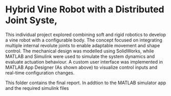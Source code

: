 # Hybrid Vine Robot with a Distributed Joint Syste, <br>

This individual project explored combining soft and rigid robotics to develop a vine robot with a configurable body. The concept focused on integrating multiple internal revolute joints to enable adaptable movement and shape control. The mechanical design was modelled using SolidWorks, while MATLAB and Simulink were used to simulate the system dynamics and evaluate actuation behaviour. A custom user interface was implemented in MATLAB App Designer (As shown above) to visualize control inputs and real-time configuration changes.

This folder contains the final report. In addtion to the MATLAB simulator app and the required simulink files
